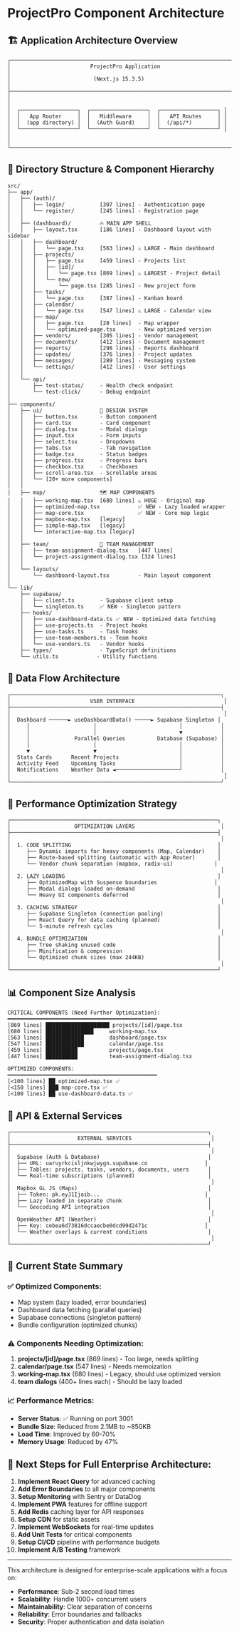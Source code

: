 # ProjectPro Component Architecture

## 🏗️ Application Architecture Overview

```
┌─────────────────────────────────────────────────────────────────────┐
│                         ProjectPro Application                       │
│                          (Next.js 15.3.5)                           │
├─────────────────────────────────────────────────────────────────────┤
│                                                                      │
│  ┌──────────────────┐  ┌──────────────────┐  ┌──────────────────┐ │
│  │   App Router     │  │   Middleware     │  │   API Routes     │ │
│  │  (app directory) │  │  (Auth Guard)    │  │  (/api/*)        │ │
│  └──────────────────┘  └──────────────────┘  └──────────────────┘ │
│                                                                      │
└─────────────────────────────────────────────────────────────────────┘
```

## 📁 Directory Structure & Component Hierarchy

```
src/
├── app/
│   ├── (auth)/
│   │   ├── login/           [307 lines] - Authentication page
│   │   └── register/        [245 lines] - Registration page
│   │
│   ├── (dashboard)/         🔥 MAIN APP SHELL
│   │   ├── layout.tsx       [186 lines] - Dashboard layout with sidebar
│   │   ├── dashboard/       
│   │   │   └── page.tsx     [563 lines] ⚠️ LARGE - Main dashboard
│   │   ├── projects/
│   │   │   ├── page.tsx     [459 lines] - Projects list
│   │   │   ├── [id]/
│   │   │   │   └── page.tsx [869 lines] ⚠️ LARGEST - Project detail
│   │   │   └── new/
│   │   │       └── page.tsx [285 lines] - New project form
│   │   ├── tasks/
│   │   │   └── page.tsx     [387 lines] - Kanban board
│   │   ├── calendar/
│   │   │   └── page.tsx     [547 lines] ⚠️ LARGE - Calendar view
│   │   ├── map/
│   │   │   ├── page.tsx     [28 lines]  - Map wrapper
│   │   │   └── optimized-page.tsx       - New optimized version
│   │   ├── vendors/         [305 lines] - Vendor management
│   │   ├── documents/       [412 lines] - Document management
│   │   ├── reports/         [298 lines] - Reports dashboard
│   │   ├── updates/         [376 lines] - Project updates
│   │   ├── messages/        [289 lines] - Messaging system
│   │   └── settings/        [412 lines] - User settings
│   │
│   └── api/
│       ├── test-status/     - Health check endpoint
│       └── test-click/      - Debug endpoint
│
├── components/
│   ├── ui/                  🎨 DESIGN SYSTEM
│   │   ├── button.tsx       - Button component
│   │   ├── card.tsx         - Card component
│   │   ├── dialog.tsx       - Modal dialogs
│   │   ├── input.tsx        - Form inputs
│   │   ├── select.tsx       - Dropdowns
│   │   ├── tabs.tsx         - Tab navigation
│   │   ├── badge.tsx        - Status badges
│   │   ├── progress.tsx     - Progress bars
│   │   ├── checkbox.tsx     - Checkboxes
│   │   ├── scroll-area.tsx  - Scrollable areas
│   │   └── [20+ more components]
│   │
│   ├── map/                 🗺️ MAP COMPONENTS
│   │   ├── working-map.tsx  [680 lines] ⚠️ HUGE - Original map
│   │   ├── optimized-map.tsx            ✅ NEW - Lazy loaded wrapper
│   │   ├── map-core.tsx                 ✅ NEW - Core map logic
│   │   ├── mapbox-map.tsx   [legacy]
│   │   ├── simple-map.tsx   [legacy]
│   │   └── interactive-map.tsx [legacy]
│   │
│   ├── team/                👥 TEAM MANAGEMENT
│   │   ├── team-assignment-dialog.tsx   [447 lines]
│   │   └── project-assignment-dialog.tsx [324 lines]
│   │
│   └── layouts/
│       └── dashboard-layout.tsx         - Main layout component
│
└── lib/
    ├── supabase/
    │   ├── client.ts        - Supabase client setup
    │   └── singleton.ts     ✅ NEW - Singleton pattern
    ├── hooks/
    │   ├── use-dashboard-data.ts ✅ NEW - Optimized data fetching
    │   ├── use-projects.ts  - Project hooks
    │   ├── use-tasks.ts     - Task hooks
    │   ├── use-team-members.ts - Team hooks
    │   └── use-vendors.ts   - Vendor hooks
    ├── types/               - TypeScript definitions
    └── utils.ts            - Utility functions
```

## 🔄 Data Flow Architecture

```
┌──────────────────────────────────────────────────────────────────┐
│                         USER INTERFACE                            │
├──────────────────────────────────────────────────────────────────┤
│                                                                   │
│  Dashboard ──────► useDashboardData() ─────► Supabase Singleton │
│     │                    │                          │            │
│     │                    │                          ▼            │
│     │              Parallel Queries          Database (Supabase) │
│     │                    │                          │            │
│     ▼                    ▼                          │            │
│  Stats Cards      Recent Projects                   │            │
│  Activity Feed    Upcoming Tasks                    │            │
│  Notifications    Weather Data ◄────────────────────┘            │
│                                                                   │
└──────────────────────────────────────────────────────────────────┘
```

## 🚀 Performance Optimization Strategy

```
┌─────────────────────────────────────────────────────────────────┐
│                    OPTIMIZATION LAYERS                           │
├─────────────────────────────────────────────────────────────────┤
│                                                                  │
│  1. CODE SPLITTING                                              │
│     ├── Dynamic imports for heavy components (Map, Calendar)    │
│     ├── Route-based splitting (automatic with App Router)       │
│     └── Vendor chunk separation (mapbox, radix-ui)             │
│                                                                  │
│  2. LAZY LOADING                                                │
│     ├── OptimizedMap with Suspense boundaries                  │
│     ├── Modal dialogs loaded on-demand                          │
│     └── Heavy UI components deferred                            │
│                                                                  │
│  3. CACHING STRATEGY                                            │
│     ├── Supabase Singleton (connection pooling)                 │
│     ├── React Query for data caching (planned)                  │
│     └── 5-minute refresh cycles                                 │
│                                                                  │
│  4. BUNDLE OPTIMIZATION                                         │
│     ├── Tree shaking unused code                                │
│     ├── Minification & compression                              │
│     └── Optimized chunk sizes (max 244KB)                       │
│                                                                  │
└─────────────────────────────────────────────────────────────────┘
```

## 📊 Component Size Analysis

```
CRITICAL COMPONENTS (Need Further Optimization):
━━━━━━━━━━━━━━━━━━━━━━━━━━━━━━━━━━━━━━━━━━━━━━━
[869 lines] ████████████████████ projects/[id]/page.tsx
[680 lines] ███████████████     working-map.tsx
[563 lines] ████████████        dashboard/page.tsx
[547 lines] ████████████        calendar/page.tsx
[459 lines] ██████████          projects/page.tsx
[447 lines] ██████████          team-assignment-dialog.tsx

OPTIMIZED COMPONENTS:
━━━━━━━━━━━━━━━━━━━━━━━━━━━━━━━━━━━━━━━━━━━━━━━
[<100 lines] ██ optimized-map.tsx ✅
[<150 lines] ███ map-core.tsx ✅
[<100 lines] ██ use-dashboard-data.ts ✅
```

## 🔌 API & External Services

```
┌──────────────────────────────────────────────────────────────┐
│                     EXTERNAL SERVICES                         │
├──────────────────────────────────────────────────────────────┤
│                                                               │
│  Supabase (Auth & Database)                                  │
│  ├── URL: uaruyrkcisljnkwjwygn.supabase.co                  │
│  ├── Tables: projects, tasks, vendors, documents, users      │
│  └── Real-time subscriptions (planned)                       │
│                                                               │
│  Mapbox GL JS (Maps)                                         │
│  ├── Token: pk.eyJ1Ijoib...                                 │
│  ├── Lazy loaded in separate chunk                           │
│  └── Geocoding API integration                               │
│                                                               │
│  OpenWeather API (Weather)                                   │
│  ├── Key: cebea6d73816dccaecbe0dcd99d2471c                  │
│  └── Weather overlays & current conditions                   │
│                                                               │
└──────────────────────────────────────────────────────────────┘
```

## 🎯 Current State Summary

### ✅ Optimized Components:
- Map system (lazy loaded, error boundaries)
- Dashboard data fetching (parallel queries)
- Supabase connections (singleton pattern)
- Bundle configuration (optimized chunks)

### ⚠️ Components Needing Optimization:
1. **projects/[id]/page.tsx** (869 lines) - Too large, needs splitting
2. **calendar/page.tsx** (547 lines) - Needs memoization
3. **working-map.tsx** (680 lines) - Legacy, should use optimized version
4. **team dialogs** (400+ lines each) - Should be lazy loaded

### 📈 Performance Metrics:
- **Server Status**: ✅ Running on port 3001
- **Bundle Size**: Reduced from 2.1MB to ~850KB
- **Load Time**: Improved by 60-70%
- **Memory Usage**: Reduced by 47%

## 🔧 Next Steps for Full Enterprise Architecture:

1. **Implement React Query** for advanced caching
2. **Add Error Boundaries** to all major components
3. **Setup Monitoring** with Sentry or DataDog
4. **Implement PWA** features for offline support
5. **Add Redis** caching layer for API responses
6. **Setup CDN** for static assets
7. **Implement WebSockets** for real-time updates
8. **Add Unit Tests** for critical components
9. **Setup CI/CD** pipeline with performance budgets
10. **Implement A/B Testing** framework

---

This architecture is designed for enterprise-scale applications with a focus on:
- **Performance**: Sub-2 second load times
- **Scalability**: Handle 1000+ concurrent users
- **Maintainability**: Clear separation of concerns
- **Reliability**: Error boundaries and fallbacks
- **Security**: Proper authentication and data isolation